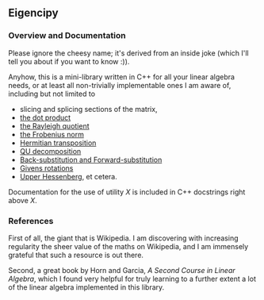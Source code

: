 ## Eigencipy
### Overview and Documentation
Please ignore the cheesy name; it's derived from an inside joke (which I'll tell you about if you want to know :)).

Anyhow, this is a mini-library written in C++ for all your linear algebra needs, or at least all 
non-trivially implementable ones I am aware of, including but not limited to
* slicing and splicing sections of the matrix,
* [the dot product](https://en.wikipedia.org/wiki/Dot_product)
* [the Rayleigh quotient](https://en.wikipedia.org/wiki/Rayleigh_quotient)
* [the Frobenius norm](https://mathworld.wolfram.com/FrobeniusNorm.html)
* [Hermitian transposition](https://en.wikipedia.org/wiki/Conjugate_transpose)
* [QU decomposition](https://en.wikipedia.org/wiki/QR_decomposition)
* [Back-substitution and Forward-substitution](https://en.wikipedia.org/wiki/Triangular_matrix#Forward_and_back_substitution)
* [Givens rotations](https://en.wikipedia.org/wiki/Givens_rotation)
* [Upper Hessenberg](https://en.wikipedia.org/wiki/Hessenberg_matrix#Upper_Hessenberg_matrix), et cetera.

Documentation for the use of utility $X$ is included in C++ docstrings right above $X$.

### References
First of all, the giant that is Wikipedia. I am discovering with increasing regularity the sheer value of the maths on Wikipedia, and I
am immensely grateful that such a resource is out there.

Second, a great book by Horn and Garcia, _A Second Course in Linear Algebra_, which I found very helpful for truly learning  to a further
 extent a lot of the linear algebra implemented in this library.
